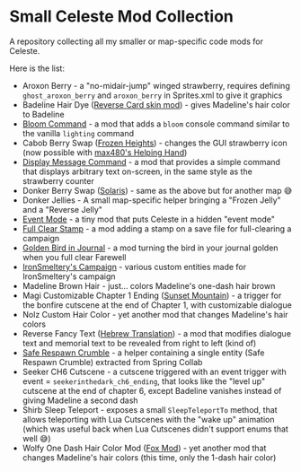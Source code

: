 # Small Celeste Mod Collection

A repository collecting all my smaller or map-specific code mods for Celeste.

Here is the list:
- Aroxon Berry - a "no-midair-jump" winged strawberry, requires defining `ghost_aroxon_berry` and `aroxon_berry` in Sprites.xml to give it graphics
- Badeline Hair Dye ([Reverse Card skin mod](https://gamebanana.com/mods/251787)) - gives Madeline's hair color to Badeline
- [Bloom Command](https://gamebanana.com/mods/53703) - a mod that adds a `bloom` console command similar to the vanilla `lighting` command
- Cabob Berry Swap ([Frozen Heights](https://gamebanana.com/mods/150681)) - changes the GUI strawberry icon (now possible with [max480's Helping Hand](https://github.com/EverestAPI/ModResources/wiki/Helping-Hand-Extra-Features#reskinning-strawberries-in-menus))
- [Display Message Command](https://gamebanana.com/mods/421935) - a mod that provides a simple command that displays arbitrary text on-screen, in the same style as the strawberry counter
- Donker Berry Swap ([Solaris](https://gamebanana.com/mods/150559)) - same as the above but for another map :sweat_smile:
- Donker Jellies - A small map-specific helper bringing a "Frozen Jelly" and a "Reverse Jelly"
- [Event Mode](https://gamebanana.com/mods/53674) - a tiny mod that puts Celeste in a hidden "event mode"
- [Full Clear Stamp](https://gamebanana.com/mods/34279) - a mod adding a stamp on a save file for full-clearing a campaign
- [Golden Bird in Journal](https://gamebanana.com/mods/53662) - a mod turning the bird in your journal golden when you full clear Farewell
- [IronSmeltery's Campaign](https://gamebanana.com/mods/150697) - various custom entities made for IronSmeltery's campaign
- Madeline Brown Hair - just... colors Madeline's one-dash hair brown
- Magi Customizable Chapter 1 Ending ([Sunset Mountain](https://gamebanana.com/mods/150752)) - a trigger for the bonfire cutscene at the end of Chapter 1, with customizable dialogue
- Nolz Custom Hair Color - yet another mod that changes Madeline's hair colors
- Reverse Fancy Text ([Hebrew Translation](https://gamebanana.com/mods/391870)) - a mod that modifies dialogue text and memorial text to be revealed from right to left (kind of)
- [Safe Respawn Crumble](https://gamebanana.com/mods/53746) - a helper containing a single entity (Safe Respawn Crumble) extracted from Spring Collab
- Seeker CH6 Cutscene - a cutscene triggered with an event trigger with event = `seekerinthedark_ch6_ending`, that looks like the "level up" cutscene at the end of chapter 6, except Badeline vanishes instead of giving Madeline a second dash
- Shirb Sleep Teleport - exposes a small `SleepTeleportTo` method, that allows teleporting with Lua Cutscenes with the "wake up" animation (which was useful back when Lua Cutscenes didn't support enums that well :sweat_smile:)
- Wolfy One Dash Hair Color Mod ([Fox Mod](https://gamebanana.com/mods/320696)) - yet another mod that changes Madeline's hair colors (this time, only the 1-dash hair color)